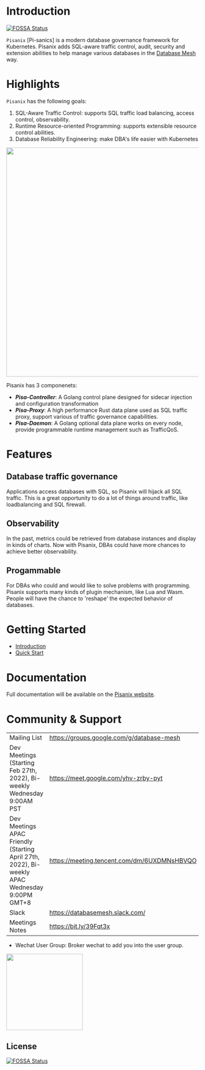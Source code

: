 # Introduction
[![FOSSA Status](https://app.fossa.com/api/projects/git%2Bgithub.com%2Fdatabase-mesh%2Fpisanix.svg?type=shield)](https://app.fossa.com/projects/git%2Bgithub.com%2Fdatabase-mesh%2Fpisanix?ref=badge_shield)


`Pisanix` [Pi-sanics] is a modern database governance framework for Kubernetes. Pisanix adds SQL-aware traffic control, audit, security and extension abilities to help manage various databases in the [Database Mesh](https://www.database-mesh.io) way.

# Highlights

`Pisanix` has the following goals:

1. SQL-Aware Traffic Control: supports SQL traffic load balancing, access control, observability.
2. Runtime Resource-oriented Programming: supports extensible resource control abilities.
3. Database Reliability Engineering: make DBA's life easier with Kubernetes

 <img src="static/pisanix-arch.png" width="600" length="600"/>

Pisanix has 3 componenets:

* ***Pisa-Controller***: A Golang control plane designed for sidecar injection and configuration transformation
* ***Pisa-Proxy***: A high performance Rust data plane used as SQL traffic proxy, support various of traffic governance capabilities.
* ***Pisa-Daemon***: A Golang optional data plane works on every node, provide programmable runtime management such as TrafficQoS.

# Features
## Database traffic governance

Applications access databases with SQL, so Pisanix will hijack all SQL traffic. This is a great opportunity to do a lot of things around traffic, like loadbalancing and SQL firewall.

## Observability

In the past, metrics could be retrieved from database instances and display in kinds of charts. Now with Pisanix, DBAs could have more chances to achieve better observability.

## Progammable 

For DBAs who could and would like to solve problems with programming. Pisanix supports many kinds of plugin mechanism, like Lua and Wasm. People will have the chance to 'reshape' the expected behavior of databases.

# Getting Started
- [Introduction](https://www.pisanix.io/docs/intro)
- [Quick Start](https://www.pisanix.io/docs/quickstart)

# Documentation
Full documentation will be available on the [Pisanix website](https://pisanix.io/).

# Community & Support
| | |
|:-|:-|
| Mailing List| https://groups.google.com/g/database-mesh |
| Dev Meetings (Starting Feb 27th, 2022), Bi-weekly Wednesday 9:00AM PST|https://meet.google.com/yhv-zrby-pyt |
| Dev Meetings APAC Friendly (Starting April 27th, 2022), Bi-weekly APAC Wednesday 9:00PM GMT+8|https://meeting.tencent.com/dm/6UXDMNsHBVQO |
| Slack |https://databasemesh.slack.com/  |
| Meetings Notes |https://bit.ly/39Fqt3x |

- Wechat User Group: Broker wechat to add you into the user group.
 <img src="static/wechat-user-group-broker.jpeg" width="200" length="200"/>


## License
[![FOSSA Status](https://app.fossa.com/api/projects/git%2Bgithub.com%2Fdatabase-mesh%2Fpisanix.svg?type=large)](https://app.fossa.com/projects/git%2Bgithub.com%2Fdatabase-mesh%2Fpisanix?ref=badge_large)